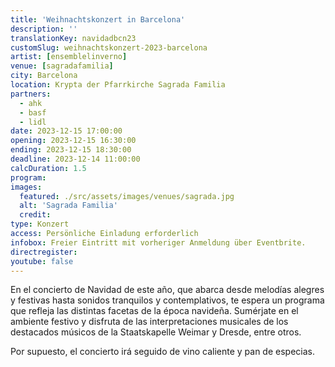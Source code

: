 ```yaml
---
title: 'Weihnachtskonzert in Barcelona'
description: ''
translationKey: navidadbcn23
customSlug: weihnachtskonzert-2023-barcelona
artist: [ensemblelinverno]
venue: [sagradafamilia]
city: Barcelona
location: Krypta der Pfarrkirche Sagrada Familia
partners:
  - ahk
  - basf
  - lidl
date: 2023-12-15 17:00:00
opening: 2023-12-15 16:30:00
ending: 2023-12-15 18:30:00
deadline: 2023-12-14 11:00:00
calcDuration: 1.5
program:
images:
  featured: ./src/assets/images/venues/sagrada.jpg
  alt: 'Sagrada Familia'
  credit:
type: Konzert
access: Persönliche Einladung erforderlich
infobox: Freier Eintritt mit vorheriger Anmeldung über Eventbrite.
directregister:
youtube: false
---
```


En el concierto de Navidad de este año, que abarca desde melodías alegres y festivas hasta sonidos tranquilos y contemplativos, te espera un programa que refleja las distintas facetas de la época navideña. Sumérjate en el ambiente festivo y disfruta de las interpretaciones musicales de los destacados músicos de la Staatskapelle Weimar y Dresde, entre otros.

Por supuesto, el concierto irá seguido de vino caliente y pan de especias.
